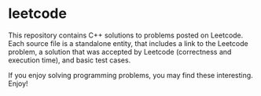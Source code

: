 # leetcode
This repository contains C++ solutions to problems posted on Leetcode.
Each source file is a standalone entity, that includes a link to the Leetcode problem,
a solution that was accepted by Leetcode (correctness and execution time), and basic test cases.

If you enjoy solving programming problems, you may find these interesting. Enjoy!
